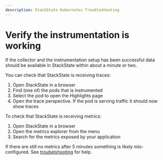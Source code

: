 ```yaml
---
description: StackState Kubernetes Troubleshooting
---
```


# Verify the instrumentation is working

If the collector and the instrumentation setup has been successful data should be available in StackState within about a minute or two. 

You can check that StackState is receiving traces:

1. Open StackState in a browser
2. Find (one of) the pods that is instrumented
3. Select the pod to open the Highlights page
4. Open the trace perspective. If the pod is serving traffic it should now show traces

To check that StackState is receiving metrics:

1. Open StackState in a browser
2. Open the metrics explorer from the menu
3. Search for the metrics exposed by your application

If there are still no metrics after 5 minutes something is likely mis-configured. See [troubelshooting](../troubleshooting.md) for help.